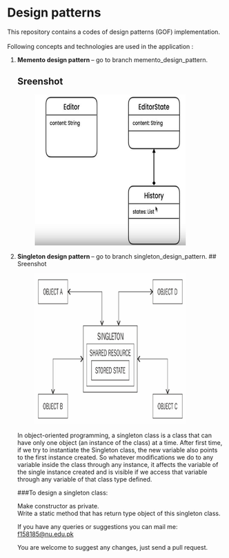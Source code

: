 # Design patterns
This repository contains a codes of design patterns (GOF) implementation.<br>
<br>Following concepts and technologies are used in the application :<br>
<ol>
<li> <b>Memento design pattern </b>– go to branch memento_design_pattern.


## Sreenshot

<p id="img_cont">
	<img src="/Memento_design_pattrens.JPG" width = "350" height= "350" hspace=40>
	
</p>

<li> <b>Singleton design pattern </b>– go to branch singleton_design_pattern.
## Sreenshot

<p id="img_cont">
	<img src="/singleton.png" width = "350" height= "350" hspace=40>
	
</p>
<p>
	In object-oriented programming, a singleton class is a class that can have only one object (an instance of the class) at a time.
After first time, if we try to instantiate the Singleton class, the new variable also points to the first instance created. So whatever modifications we do to any variable inside the class through any instance, it affects the variable of the single instance created and is visible if we access that variable through any variable of that class type defined.<br>

###To design a singleton class:

Make constructor as private.<br>
Write a static method that has return type object of this singleton class.
</p>


If you have any queries or suggestions you can mail me: f158185@nu.edu.pk

You are welcome to suggest any changes, just send a pull request.
